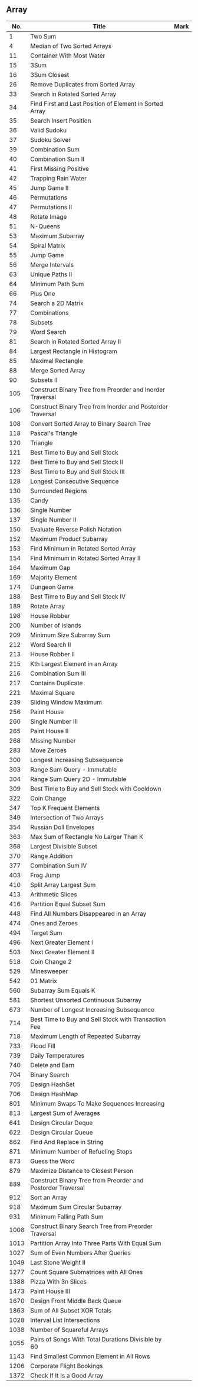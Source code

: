 ## Array
| No.  | Title                                                       | Mark |
|------|-------------------------------------------------------------|------|
| 1    | Two Sum                                                    |      |
| 4    | Median of Two Sorted Arrays                                |      |
| 11   | Container With Most Water                                  |      |
| 15   | 3Sum                                                       |      |
| 16   | 3Sum Closest                                               |      |
| 26 | Remove Duplicates from Sorted Array | |
| 33   | Search in Rotated Sorted Array                             |      |
| 34   | Find First and Last Position of Element in Sorted Array    |      |
| 35   | Search Insert Position                                     |      |
| 36 | Valid Sudoku | |
| 37   | Sudoku Solver                                              |      |
| 39   | Combination Sum                                            |      |
| 40   | Combination Sum II                                         |      |
| 41   | First Missing Positive                                     |      |
| 42   | Trapping Rain Water                                        |      |
| 45   | Jump Game II                                               |      |
| 46   | Permutations                                               |      |
| 47   | Permutations II                                            |      |
| 48 | Rotate Image | |
| 51   | N-Queens                                                   |      |
| 53   | Maximum Subarray                                           |      |
| 54 | Spiral Matrix | |
| 55   | Jump Game                                                  |      |
| 56   | Merge Intervals                                            |      |
| 63   | Unique Paths II                                            |      |
| 64   | Minimum Path Sum                                           |      |
| 66 | Plus One | |
| 74   | Search a 2D Matrix                                         |      |
| 77   | Combinations                                               |      |
| 78   | Subsets                                                    |      |
| 79   | Word Search                                                |      |
| 81   | Search in Rotated Sorted Array II                          |      |
| 84   | Largest Rectangle in Histogram                             |      |
| 85   | Maximal Rectangle                                          |      |
| 88 | Merge Sorted Array | |
| 90   | Subsets II                                                 |      |
| 105  | Construct Binary Tree from Preorder and Inorder Traversal  |      |
| 106  | Construct Binary Tree from Inorder and Postorder Traversal |      |
| 108  | Convert Sorted Array to Binary Search Tree                 |      |
| 118 | Pascal's Triangle | |
| 120  | Triangle                                                   |      |
| 121  | Best Time to Buy and Sell Stock                            |      |
| 122  | Best Time to Buy and Sell Stock II                         |      |
| 123  | Best Time to Buy and Sell Stock III                        |      |
| 128 | Longest Consecutive Sequence | |
| 130  | Surrounded Regions                                         |      |
| 135  | Candy                                                      |      |
| 136  | Single Number                                              |      |
| 137  | Single Number II                                           |      |
| 150  | Evaluate Reverse Polish Notation                           |      |
| 152  | Maximum Product Subarray                                   |      |
| 153  | Find Minimum in Rotated Sorted Array                       |      |
| 154  | Find Minimum in Rotated Sorted Array II                    |      |
| 164  | Maximum Gap                                                |      |
| 169 | Majority Element | |
| 174  | Dungeon Game                                               |      |
| 188  | Best Time to Buy and Sell Stock IV                         |      |
| 189 | Rotate Array | |
| 198  | House Robber                                               |      |
| 200  | Number of Islands                                          |      |
| 209  | Minimum Size Subarray Sum                                  |      |
| 212  | Word Search II                                             |      |
| 213  | House Robber II                                            |      |
| 215  | Kth Largest Element in an Array                            |      |
| 216  | Combination Sum III                                        |      |
| 217 | Contains Duplicate | |
| 221  | Maximal Square                                             |      |
| 239  | Sliding Window Maximum                                     |      |
| 256  | Paint House                                                |      |
| 260  | Single Number III                                          |      |
| 265  | Paint House II                                             |      |
| 268 | Missing Number | |
| 283  | Move Zeroes                                                |      |
| 300  | Longest Increasing Subsequence                             |      |
| 303  | Range Sum Query - Immutable                                |      |
| 304  | Range Sum Query 2D - Immutable                             |      |
| 309  | Best Time to Buy and Sell Stock with Cooldown              |      |
| 322  | Coin Change                                                |      |
| 347  | Top K Frequent Elements                                    |      |
| 349  | Intersection of Two Arrays                                 |      |
| 354  | Russian Doll Envelopes                                     |      |
| 363  | Max Sum of Rectangle No Larger Than K                      |      |
| 368  | Largest Divisible Subset                                   |      |
| 370  | Range Addition                                             |      |
| 377  | Combination Sum IV                                         |      |
| 403  | Frog Jump                                                  |      |
| 410  | Split Array Largest Sum                                    |      |
| 413  | Arithmetic Slices                                          |      |
| 416  | Partition Equal Subset Sum                                 |      |
| 448 | Find All Numbers Disappeared in an Array | |
| 474  | Ones and Zeroes                                            |      |
| 494  | Target Sum                                                 |      |
| 496  | Next Greater Element I                                     |      |
| 503  | Next Greater Element II                                    |      |
| 518  | Coin Change 2                                              |      |
| 529  | Minesweeper                                                |      |
| 542  | 01 Matrix                                                  |      |
| 560  | Subarray Sum Equals K                                      |      |
| 581 | Shortest Unsorted Continuous Subarray | |
| 673  | Number of Longest Increasing Subsequence                   |      |
| 714  | Best Time to Buy and Sell Stock with Transaction Fee       |      |
| 718  | Maximum Length of Repeated Subarray                        |      |
| 733  | Flood Fill                                                 |      |
| 739  | Daily Temperatures                                         |      |
| 740  | Delete and Earn                                            |      |
| 704 | Binary Search | |
| 705 | Design HashSet | |
| 706 | Design HashMap | |
| 801 | Minimum Swaps To Make Sequences Increasing | |
| 813 | Largest Sum of Averages | |
| 641 | Design Circular Deque | |
| 622 | Design Circular Queue | |
| 862  | Find And Replace in String                                 |      |
| 871 | Minimum Number of Refueling Stops | |
| 873  | Guess the Word                                             |      |
| 879  | Maximize Distance to Closest Person                        |      |
| 889 | Construct Binary Tree from Preorder and Postorder Traversal | |
| 912 | Sort an Array | |
| 918 | Maximum Sum Circular Subarray | |
| 931 | Minimum Falling Path Sum | |
| 1008 | Construct Binary Search Tree from Preorder Traversal | |
| 1013 | Partition Array Into Three Parts With Equal Sum | |
| 1027 | Sum of Even Numbers After Queries                          |      |
| 1049 | Last Stone Weight II | |
| 1277 | Count Square Submatrices with All Ones | |
| 1388 | Pizza With 3n Slices | |
| 1473 | Paint House III | |
| 1670 | Design Front Middle Back Queue | |
| 1863 | Sum of All Subset XOR Totals | |
| 1028 | Interval List Intersections                                |      |
| 1038 | Number of Squareful Arrays                                 |      |
| 1055 | Pairs of Songs With Total Durations Divisible by 60        |      |
| 1143 | Find Smallest Common Element in All Rows                   |      |
| 1206 | Corporate Flight Bookings                                  |      |
| 1372 | Check If It Is a Good Array                                |      |
